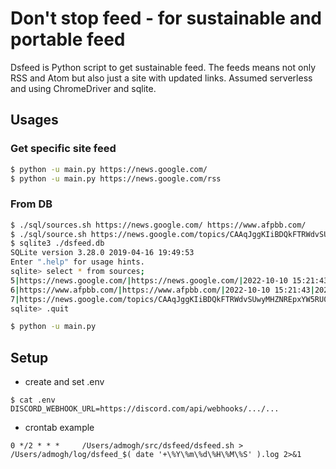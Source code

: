 # Don't stop feed - for sustainable and portable feed

Dsfeed is Python script to get sustainable feed.
The feeds means not only RSS and Atom but also just a site with updated links.
Assumed serverless and using ChromeDriver and sqlite.

## Usages
###  Get specific site feed
```sh
$ python -u main.py https://news.google.com/
$ python -u main.py https://news.google.com/rss
```

### From DB
```sh
$ ./sql/sources.sh https://news.google.com/ https://www.afpbb.com/
$ ./sql/source.sh https://news.google.com/topics/CAAqJggKIiBDQkFTRWdvSUwyMHZNREpxYW5RU0FtVnVHZ0pWVXlnQVAB news-google-entertainment
$ sqlite3 ./dsfeed.db 
SQLite version 3.28.0 2019-04-16 19:49:53
Enter ".help" for usage hints.
sqlite> select * from sources;
5|https://news.google.com/|https://news.google.com/|2022-10-10 15:21:43|2022-10-10 15:21:43
6|https://www.afpbb.com/|https://www.afpbb.com/|2022-10-10 15:21:43|2022-10-10 15:21:43
7|https://news.google.com/topics/CAAqJggKIiBDQkFTRWdvSUwyMHZNREpxYW5RU0FtVnVHZ0pWVXlnQVAB|news-google-entertainment|2022-10-10 15:21:49|2022-10-10 15:21:49
sqlite> .quit
```

```sh
$ python -u main.py
```

## Setup 
* create and set .env
```
$ cat .env
DISCORD_WEBHOOK_URL=https://discord.com/api/webhooks/.../...
```

* crontab example
```
0 */2 * * *		/Users/admogh/src/dsfeed/dsfeed.sh > /Users/admogh/log/dsfeed_$( date '+\%Y\%m\%d\%H\%M\%S' ).log 2>&1
```


